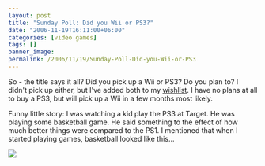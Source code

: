 ```yaml
---
layout: post
title: "Sunday Poll: Did you Wii or PS3?"
date: "2006-11-19T16:11:00+06:00"
categories: [video games]
tags: []
banner_image: 
permalink: /2006/11/19/Sunday-Poll-Did-you-Wii-or-PS3
---
```


So - the title says it all? Did you pick up a Wii or PS3? Do you plan to? I didn't pick up either, but I've added both to my <a href="http://www.amazon.com/o/registry/2TCL1D08EZEYE">wishlist</a>. I have no plans at all to buy a PS3, but will pick up a Wii in a few months most likely.

Funny little story: I was watching a kid play the PS3 at Target. He was playing some basketball game. He said something to the effect of how much better things were compared to the PS1. I mentioned that when I started playing games, basketball looked like this...

<img src="http://ray.camdenfamily.com/images/basketball.png">